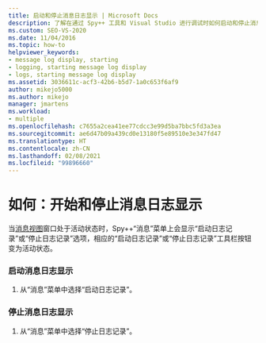 ```yaml
---
title: 启动和停止消息日志显示 | Microsoft Docs
description: 了解在通过 Spy++ 工具和 Visual Studio 进行调试时如何启动和停止消息日志显示。
ms.custom: SEO-VS-2020
ms.date: 11/04/2016
ms.topic: how-to
helpviewer_keywords:
- message log display, starting
- logging, starting message log display
- logs, starting message log display
ms.assetid: 3036611c-acf3-42b6-b5d7-1a0c653f6af9
author: mikejo5000
ms.author: mikejo
manager: jmartens
ms.workload:
- multiple
ms.openlocfilehash: c7655a2cea41ee77cdcc3e99d5ba7bbc5fd3a3ea
ms.sourcegitcommit: ae6d47b09a439cd0e13180f5e89510e3e347fd47
ms.translationtype: HT
ms.contentlocale: zh-CN
ms.lasthandoff: 02/08/2021
ms.locfileid: "99896660"
---
```

# <a name="how-to-start-and-stop-the-message-log-display"></a>如何：开始和停止消息日志显示
当[消息视图](../debugger/messages-view.md)窗口处于活动状态时，Spy++“消息”菜单上会显示“启动日志记录”或“停止日志记录”选项，相应的“启动日志记录”或“停止日志记录”工具栏按钮变为活动状态。

### <a name="to-start-the-message-log-display"></a>启动消息日志显示

1. 从“消息”菜单中选择“启动日志记录”。

### <a name="to-stop-the-message-log-display"></a>停止消息日志显示

1. 从“消息”菜单中选择“停止日志记录”。